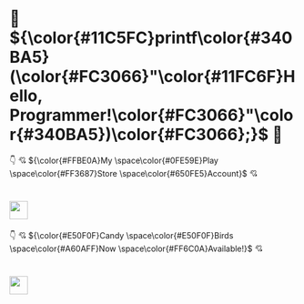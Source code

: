 # :space_invader: ${\color{#11C5FC}printf\color{#340BA5}(\color{#FC3066}"\color{#11FC6F}Hello, Programmer!\color{#FC3066}"\color{#340BA5})\color{#FC3066};}$ :space_invader:

:point_down: :cupid: ${\color{#FFBE0A}My \space\color{#0FE59E}Play \space\color{#FF3687}Store \space\color{#650FE5}Account}$ :cupid: 
# [<img alt="" width="32" height="32" img src="https://i1.wp.com/9to5google.com/wp-content/uploads/sites/4/2022/07/current-google-play-icon.jpg" />](https://play.google.com/store/apps/dev?id=7530952113254800524)

:point_down: :cupid: ${\color{#E50F0F}Candy \space\color{#E50F0F}Birds \space\color{#A60AFF}Now \space\color{#FF6C0A}Available!}$ :cupid: 
# [<img alt="" width="32" height="32" img src="https://play-lh.googleusercontent.com/4lTqUnHH1IG3y9g6MdgrVteqWK5U_MELyQdMeMS7fYMPD1t4dsldhsJ-Qp9XnB-31BVZ=w240-h480-rw" />](https://play.google.com/store/apps/details?id=com.UniversalGameStudios.CandyBirdsHalloweenSpecial) 
